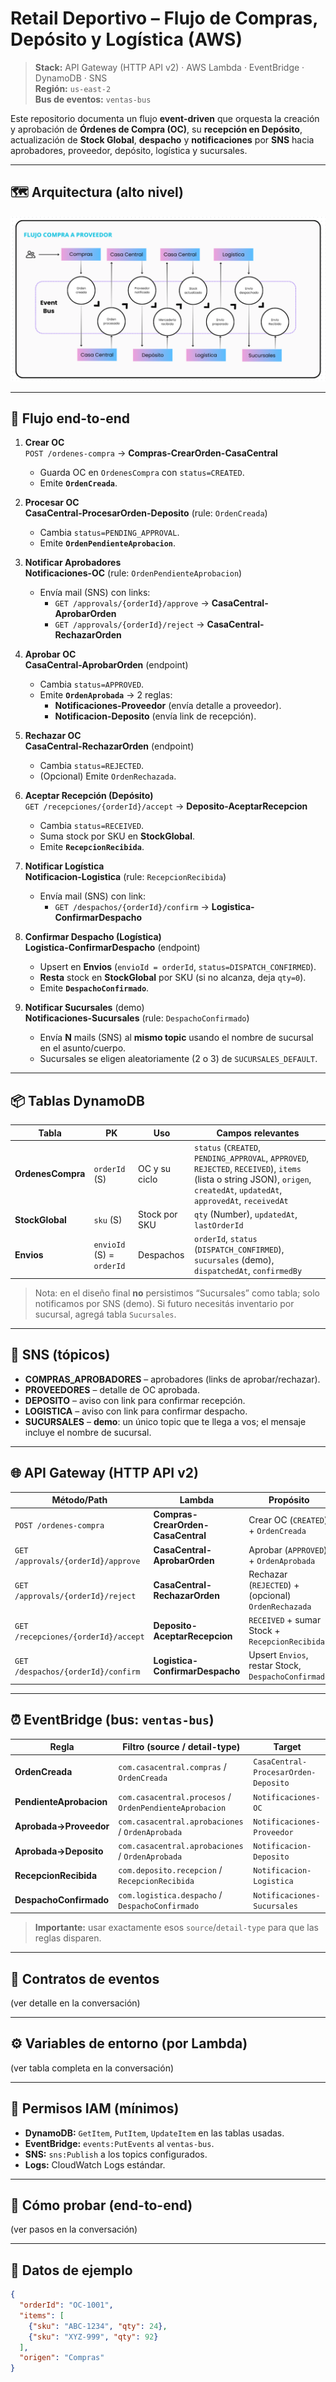 # Retail Deportivo – Flujo de Compras, Depósito y Logística (AWS)

> **Stack:** API Gateway (HTTP API v2) · AWS Lambda · EventBridge · DynamoDB · SNS  
> **Región:** `us-east-2`  
> **Bus de eventos:** `ventas-bus`

Este repositorio documenta un flujo **event-driven** que orquesta la creación y aprobación de **Órdenes de Compra (OC)**, su **recepción en Depósito**, actualización de **Stock Global**, **despacho** y **notificaciones** por **SNS** hacia aprobadores, proveedor, depósito, logística y sucursales.

---

## 🗺️ Arquitectura (alto nivel)
![Arquitectura del flujo (alto nivel)](Arquitectura.png)

---

## 🔄 Flujo end-to-end

1) **Crear OC**  
   `POST /ordenes-compra` → **Compras-CrearOrden-CasaCentral**  
   - Guarda OC en `OrdenesCompra` con `status=CREATED`.  
   - Emite **`OrdenCreada`**.

2) **Procesar OC**  
   **CasaCentral-ProcesarOrden-Deposito** (rule: `OrdenCreada`)  
   - Cambia `status=PENDING_APPROVAL`.  
   - Emite **`OrdenPendienteAprobacion`**.

3) **Notificar Aprobadores**  
   **Notificaciones-OC** (rule: `OrdenPendienteAprobacion`)  
   - Envía mail (SNS) con links:  
     - `GET /approvals/{orderId}/approve` → **CasaCentral-AprobarOrden**  
     - `GET /approvals/{orderId}/reject`  → **CasaCentral-RechazarOrden**

4) **Aprobar OC**  
   **CasaCentral-AprobarOrden** (endpoint)  
   - Cambia `status=APPROVED`.  
   - Emite **`OrdenAprobada`** → 2 reglas:  
     - **Notificaciones-Proveedor** (envía detalle a proveedor).  
     - **Notificacion-Deposito** (envía link de recepción).

5) **Rechazar OC**  
   **CasaCentral-RechazarOrden** (endpoint)  
   - Cambia `status=REJECTED`.  
   - (Opcional) Emite `OrdenRechazada`.

6) **Aceptar Recepción (Depósito)**  
   `GET /recepciones/{orderId}/accept` → **Deposito-AceptarRecepcion**  
   - Cambia `status=RECEIVED`.  
   - Suma stock por SKU en **StockGlobal**.  
   - Emite **`RecepcionRecibida`**.

7) **Notificar Logística**  
   **Notificacion-Logistica** (rule: `RecepcionRecibida`)  
   - Envía mail (SNS) con link:  
     - `GET /despachos/{orderId}/confirm` → **Logistica-ConfirmarDespacho**

8) **Confirmar Despacho (Logística)**  
   **Logistica-ConfirmarDespacho** (endpoint)  
   - Upsert en **Envios** (`envioId = orderId`, `status=DISPATCH_CONFIRMED`).  
   - **Resta** stock en **StockGlobal** por SKU (si no alcanza, deja `qty=0`).  
   - Emite **`DespachoConfirmado`**.

9) **Notificar Sucursales** (demo)  
   **Notificaciones-Sucursales** (rule: `DespachoConfirmado`)  
   - Envía **N** mails (SNS) al **mismo topic** usando el nombre de sucursal en el asunto/cuerpo.  
   - Sucursales se eligen aleatoriamente (2 o 3) de `SUCURSALES_DEFAULT`.

---

## 📦 Tablas DynamoDB

| Tabla | PK | Uso | Campos relevantes |
|---|---|---|---|
| **OrdenesCompra** | `orderId` (S) | OC y su ciclo | `status` (`CREATED`, `PENDING_APPROVAL`, `APPROVED`, `REJECTED`, `RECEIVED`), `items` (lista o string JSON), `origen`, `createdAt`, `updatedAt`, `approvedAt`, `receivedAt` |
| **StockGlobal** | `sku` (S) | Stock por SKU | `qty` (Number), `updatedAt`, `lastOrderId` |
| **Envios** | `envioId` (S) = `orderId` | Despachos | `orderId`, `status` (`DISPATCH_CONFIRMED`), `sucursales` (demo), `dispatchedAt`, `confirmedBy` |

> Nota: en el diseño final **no** persistimos “Sucursales” como tabla; solo notificamos por SNS (demo). Si futuro necesitás inventario por sucursal, agregá tabla `Sucursales`.

---

## 📣 SNS (tópicos)

- **COMPRAS_APROBADORES** – aprobadores (links de aprobar/rechazar).
- **PROVEEDORES** – detalle de OC aprobada.
- **DEPOSITO** – aviso con link para confirmar recepción.
- **LOGISTICA** – aviso con link para confirmar despacho.
- **SUCURSALES** – **demo**: un único topic que te llega a vos; el mensaje incluye el nombre de sucursal.

---

## 🌐 API Gateway (HTTP API v2)

| Método/Path | Lambda | Propósito |
|---|---|---|
| `POST /ordenes-compra` | **Compras-CrearOrden-CasaCentral** | Crear OC (`CREATED`) + `OrdenCreada` |
| `GET /approvals/{orderId}/approve` | **CasaCentral-AprobarOrden** | Aprobar (`APPROVED`) + `OrdenAprobada` |
| `GET /approvals/{orderId}/reject` | **CasaCentral-RechazarOrden** | Rechazar (`REJECTED`) + (opcional) `OrdenRechazada` |
| `GET /recepciones/{orderId}/accept` | **Deposito-AceptarRecepcion** | `RECEIVED` + sumar Stock + `RecepcionRecibida` |
| `GET /despachos/{orderId}/confirm` | **Logistica-ConfirmarDespacho** | Upsert `Envios`, restar Stock, `DespachoConfirmado` |

---

## ⏰ EventBridge (bus: `ventas-bus`)

| Regla | Filtro (source / detail-type) | Target |
|---|---|---|
| **OrdenCreada** | `com.casacentral.compras` / `OrdenCreada` | `CasaCentral-ProcesarOrden-Deposito` |
| **PendienteAprobacion** | `com.casacentral.procesos` / `OrdenPendienteAprobacion` | `Notificaciones-OC` |
| **Aprobada→Proveedor** | `com.casacentral.aprobaciones` / `OrdenAprobada` | `Notificaciones-Proveedor` |
| **Aprobada→Deposito** | `com.casacentral.aprobaciones` / `OrdenAprobada` | `Notificacion-Deposito` |
| **RecepcionRecibida** | `com.deposito.recepcion` / `RecepcionRecibida` | `Notificacion-Logistica` |
| **DespachoConfirmado** | `com.logistica.despacho` / `DespachoConfirmado` | `Notificaciones-Sucursales` |

> **Importante:** usar exactamente esos `source`/`detail-type` para que las reglas disparen.

---

## 📨 Contratos de eventos

(ver detalle en la conversación)

---

## ⚙️ Variables de entorno (por Lambda)

(ver tabla completa en la conversación)

---

## 🔐 Permisos IAM (mínimos)

- **DynamoDB:** `GetItem`, `PutItem`, `UpdateItem` en las tablas usadas.  
- **EventBridge:** `events:PutEvents` al `ventas-bus`.  
- **SNS:** `sns:Publish` a los topics configurados.  
- **Logs:** CloudWatch Logs estándar.

---

## 🚀 Cómo probar (end-to-end)

(ver pasos en la conversación)

---

## 🧪 Datos de ejemplo

```json
{
  "orderId": "OC-1001",
  "items": [
    {"sku": "ABC-1234", "qty": 24},
    {"sku": "XYZ-999", "qty": 92}
  ],
  "origen": "Compras"
}
```